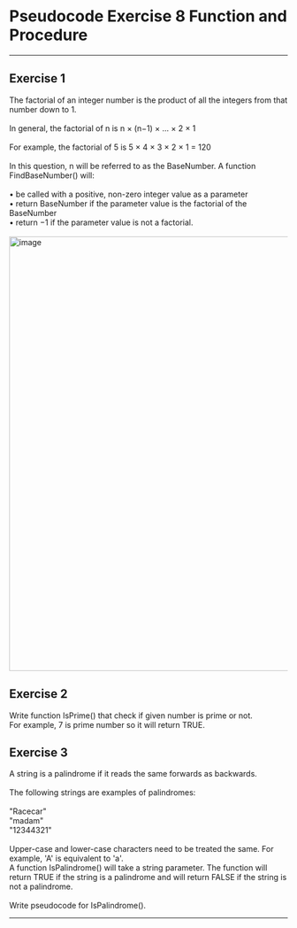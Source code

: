 # Pseudocode Exercise 8 Function and Procedure

---

## Exercise 1

The factorial of an integer number is the product of all the integers from that number down to 1. <br /><br/>
In general, the factorial of n is n × (n−1) × ... × 2 × 1 <br /><br/>
For example, the factorial of 5 is 5 × 4 × 3 × 2 × 1 = 120 <br /><br/>
In this question, n will be referred to as the BaseNumber.
A function FindBaseNumber() will: <br /><br/>
• be called with a positive, non-zero integer value as a parameter<br/>
• return BaseNumber if the parameter value is the factorial of the BaseNumber<br/>
• return −1 if the parameter value is not a factorial. <br /><br/>
<img width="785" alt="image" src="https://github.com/user-attachments/assets/d55dcf0f-cd79-4513-8677-53fa01aec962" />


## Exercise 2

Write function IsPrime() that check if given number is prime or not.<br/>
For example, 7 is prime number so it will return TRUE.


## Exercise 3

A string is a palindrome if it reads the same forwards as backwards.<br/><br/>
The following strings are examples of palindromes:<br/><br/>
"Racecar"<br/>
"madam"<br/>
"12344321"<br/><br/>
Upper-case and lower-case characters need to be treated the same. For example, 'A' is equivalent to 'a'.<br/>
A function IsPalindrome() will take a string parameter. The function will return TRUE if the string is a palindrome and will return FALSE if the string is not a palindrome.<br/><br/>
Write pseudocode for IsPalindrome().



---
 
